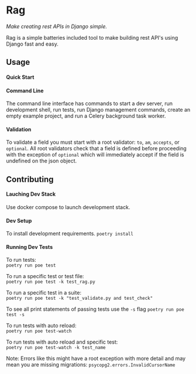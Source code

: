 # Rag
*Make creating rest APIs in Django simple.*

Rag is a simple batteries included tool to make building rest API's using Django fast and easy.

## Usage

#### Quick Start

#### Command Line
The command line interface has commands to start a dev server, run development shell, run tests, run Django management commands, create an empty example project, and run a Celery background task worker.

#### Validation
  To validate a field you must start with a root validator: `to`, `am`, `accepts`, or `optional`.  All root
  validators check that a field is defined before proceeding with the exception of `optional` which will
  immediately accept if the field is undefined on the json object.

## Contributing

#### Lauching Dev Stack
Use docker compose to launch development stack.

#### Dev Setup
To install development requirements.
`poetry install`

#### Running Dev Tests
To run tests:  
`poetry run poe test`

To run a specific test or test file:  
`poetry run poe test -k test_rag.py`

To run a specific test in a suite:  
`poetry run poe test -k "test_validate.py and test_check"`

To see all print statements of passing tests use the `-s` flag
`poetry run poe test -s`

To run tests with auto reload:  
`poetry run poe test-watch`

To run tests with auto reload and specific test:  
`poetry run poe test-watch -k test_name`


Note: Errors like this might have a root exception with more detail and may mean you are missing migrations:
`psycopg2.errors.InvalidCursorName`
